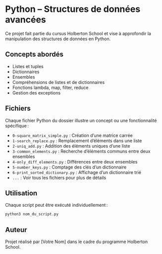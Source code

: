 # Python – Structures de données avancées

Ce projet fait partie du cursus Holberton School et vise à approfondir la manipulation des structures de données en Python.

## Concepts abordés

- Listes et tuples
- Dictionnaires
- Ensembles
- Compréhensions de listes et de dictionnaires
- Fonctions lambda, map, filter, reduce
- Gestion des exceptions

## Fichiers

Chaque fichier Python du dossier illustre un concept ou une fonctionnalité spécifique :

- `0-square_matrix_simple.py` : Création d’une matrice carrée
- `1-search_replace.py` : Remplacement d’éléments dans une liste
- `2-uniq_add.py` : Addition des éléments uniques d’une liste
- `3-common_elements.py` : Recherche d’éléments communs entre deux ensembles
- `4-only_diff_elements.py` : Différences entre deux ensembles
- `5-number_keys.py` : Comptage des clés d’un dictionnaire
- `6-print_sorted_dictionary.py` : Affichage d’un dictionnaire trié
- `...` : Voir tous les fichiers pour plus de détails

## Utilisation

Chaque script peut être exécuté individuellement :

```bash
python3 nom_du_script.py
```

## Auteur

Projet réalisé par [Votre Nom] dans le cadre du programme Holberton School.
